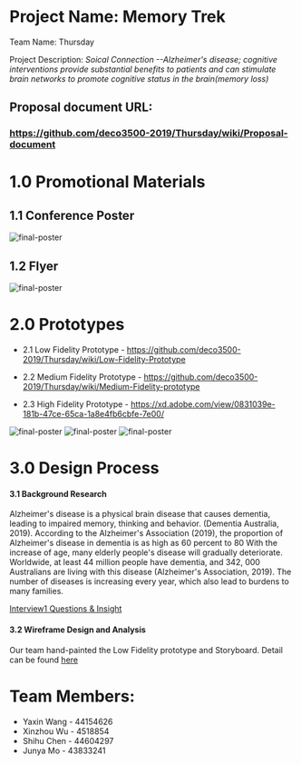 
# Project Name: Memory Trek

Team Name: Thursday

Project Description:  *Soical Connection --Alzheimer's disease; cognitive interventions provide substantial benefits to patients and can stimulate brain networks to promote cognitive status in the brain(memory loss)*

## Proposal document URL: 

### https://github.com/deco3500-2019/Thursday/wiki/Proposal-document

# 1.0 Promotional Materials
## 1.1 Conference Poster
![final-poster](https://imgur.com/s5M90VK.jpg)

## 1.2 Flyer
![final-poster](https://imgur.com/9WBDSXB.jpg)

# 2.0 Prototypes

- 2.1 Low Fidelity Prototype - https://github.com/deco3500-2019/Thursday/wiki/Low-Fidelity-Prototype

- 2.2 Medium Fidelity Prototype - https://github.com/deco3500-2019/Thursday/wiki/Medium-Fidelity-prototype

- 2.3 High Fidelity Prototype - https://xd.adobe.com/view/0831039e-181b-47ce-65ca-1a8e4fb6cbfe-7e00/


![final-poster](https://imgur.com/0BL5FkB.jpg)
![final-poster](https://imgur.com/ojBo2c0.jpg)
![final-poster](https://imgur.com/yfwMMln.jpg)

# 3.0 Design Process

#### 3.1 Background Research

Alzheimer's disease is a physical brain disease that causes dementia, leading to impaired memory, thinking and behavior. (Dementia Australia, 2019). According to the Alzheimer's Association (2019), the proportion of Alzheimer's disease in dementia is as high as 60 percent to 80 With the increase of age, many elderly people's disease will gradually deteriorate. Worldwide, at least 44 million people have dementia, and 342, 000 Australians are living with this disease (Alzheimer's Association, 2019). The number of diseases is increasing every year, which also lead to burdens to many families.

[Interview1 Questions & Insight](https://github.com/deco3500-2019/Thursday/wiki/Interview-1.0)

#### 3.2 Wireframe Design and Analysis
Our team hand-painted the Low Fidelity prototype and Storyboard.
Detail can be found [here](https://github.com/deco3500-2018/social-media/tree/master/images)


# Team Members:
- Yaxin Wang - 44154626
- Xinzhou Wu - 4518854
- Shihu Chen - 44604297
- Junya Mo - 43833241
